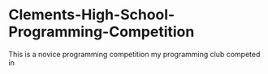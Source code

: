 # Clements-High-School-Programming-Competition
This is a novice programming competition my programming club competed in
